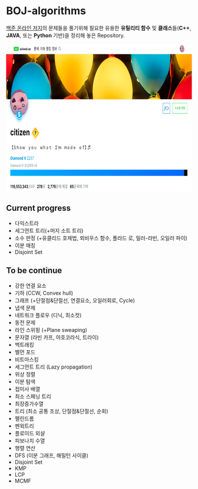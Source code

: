 # BOJ-algorithms

[백준 온라인 저지](https://www.acmicpc.net/)의 문제들을 풀기위해 필요한 유용한 **유틸리티 함수** 및 **클래스**들(**C++**, **JAVA**, 또는 **Python** 기반)을 정리해 놓은 Repository.

<p align="center"><img src="solved.png" width="750" height="400" /></p>

## Current progress
- 다익스트라
- 세그먼트 트리(+머지 소트 트리)
- 소수 판정 (+유클리드 호제법, 뫼비우스 함수, 폴라드 로, 밀러-라빈, 오일러 파이)
- 이분 매칭
- Disjoint Set

## To be continue
- 강한 연결 요소
- 기하 (CCW, Convex hull)
- 그래프 (+단절점&단절선, 연결요소, 오일러회로, Cycle)
- 냅색 문제
- 네트워크 플로우 (디닉, 최소컷)
- 동전 문제
- 라인 스위핑 (+Plane sweaping)
- 문자열 (라빈 카프, 아호코라식, 트라이)
- 백트래킹
- 벨먼 포드
- 비트마스킹
- 세그먼트 트리 (Lazy propagation)
- 위상 정렬
- 이분 탐색
- 접미사 배열
- 최소 스패닝 트리
- 최장증가수열
- 트리 (최소 공통 조상, 단절점&단절선, 순회)
- 팰린드롬
- 펜윅트리
- 플로이드 외샬
- 피보나치 수열
- 행렬 연산
- DFS (이분 그래프, 해밀턴 사이클)
- Disjoint Set
- KMP
- LCP
- MCMF
